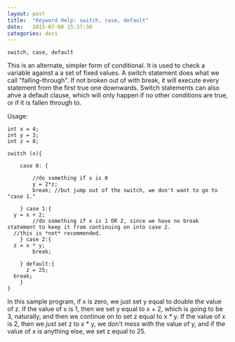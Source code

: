 ```yaml
---
layout: post
title:  "Keyword Help: switch, case, default"
date:   2015-07-08 15:37:30
categories: docs
---
```


	switch, case, default

This is an alternate, simpler form of conditional. It is used to check a variable against a a set of fixed values.
A switch statement does what we call "falling-through". If not broken out of with break, it will execute every statement from the first true one downwards.
Switch statements can also ahve a default clause, which will only happen if no other conditions are true, or if it is fallen through to.

Usage:

	int x = 4;
	int y = 3;
	int z = 8;

	switch (x){

		case 0: { 

			//do something if x is 0
			y = 2*z;
			break; //but jump out of the switch, we don't want to go to "case 1."

		} case 1:{
      y = x + 2;
			//do something if x is 1 OR 2, since we have no break statement to keep it from continuing on into case 2.
      //this is *not* recommended.
		} case 2:{
      z = x * y;
			break;

		} default:{
		  z = 25;
      break;
		}
	}

In this sample program, if x is zero, we just set y equal to double the value of z. If the value of x is 1, then we set y equal to x + 2, which is going to be 3, naturally, and then we continue on to set z equal to x * y. If the value of x is 2, then we *just* set z to x * y, we don't mess with the value of y, and if the value of x is anything else, we set z equal to 25.
